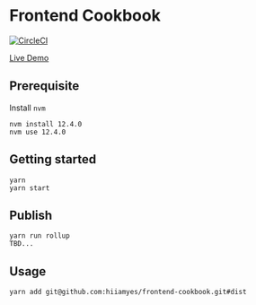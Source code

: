 # Frontend Cookbook

[![CircleCI](https://circleci.com/gh/hiiamyes/frontend-cookbook/tree/master.svg?style=svg)](https://circleci.com/gh/hiiamyes/frontend-cookbook/tree/master)

[Live Demo](https://frontend-cookbook.yeslee.me)

## Prerequisite

Install `nvm`

```
nvm install 12.4.0
nvm use 12.4.0
```

## Getting started

```
yarn
yarn start
```

## Publish

```
yarn run rollup
TBD...
```

## Usage

```
yarn add git@github.com:hiiamyes/frontend-cookbook.git#dist
```
